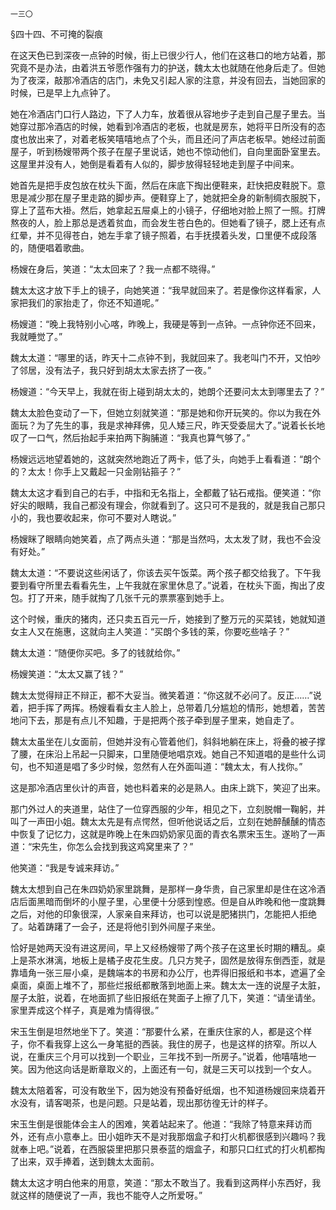     一三〇 

   §四十四、不可掩的裂痕

   在这天色已到深夜一点钟的时候，街上已很少行人，他们在这巷口的地方站着，那究竟不是办法，由着洪五爷愿作强有力的护送，魏太太也就随在他身后走了。但她为了夜深，敲那冷酒店的店门，未免又引起人家的注意，并没有回去，当她回家的时候，已是早上九点钟了。

   她在冷酒店门口行人路边，下了人力车，放着很从容地步子走到自己屋子里去。当她穿过那冷酒店的时候，她看到冷酒店的老板，也就是房东，她将平日所没有的态度也放出来了，对着老板笑嘻嘻地点了个头，而且还问了声店老板早。她经过前面屋子，听到杨嫂带两个孩子在屋子里说话，她也不惊动他们，自向里面卧室里去。这屋里并没有人，她倒是看着有人似的，脚步放得轻轻地走到屋子中间来。

   她首先是把手皮包放在枕头下面，然后在床底下掏出便鞋来，赶快把皮鞋脱下。意思是减少那在屋子里走路的脚步声。便鞋穿上了，她就把全身的新制绸衣服脱下，穿上了蓝布大褂。然后，她拿起五屉桌上的小镜子，仔细地对脸上照了一照。打牌熬夜的人，脸上那总是透着贫血，而会发生苍白色的。但她看了镜子，腮上还有点红晕，并不见得苍白，她左手拿了镜子照着，右手抚摸着头发，口里便不成段落的，随便唱着歌曲。

   杨嫂在身后，笑道：“太太回来了？我一点都不晓得。”

   魏太太这才放下手上的镜子，向她笑道：“我早就回来了。若是像你这样看家，人家把我们的家抬走了，你还不知道呢。”

   杨嫂道：“晚上我特别小心喀，昨晚上，我硬是等到一点钟。一点钟你还不回来，我就睡觉了。”

   魏太太道：“哪里的话，昨天十二点钟不到，我就回来了。我老叫门不开，又怕吵了邻居，没有法子，我只好到胡太太家去挤了一夜。”

   杨嫂道：“今天早上，我就在街上碰到胡太太的，她朗个还要问太太到哪里去了？”

   魏太太脸色变动了一下，但她立刻就笑道：“那是她和你开玩笑的。你以为我在外面玩？为了先生的事，我是求神拜佛，见人矮三尺，昨天受委屈大了。”说着长长地叹了一口气，然后抬起手来拍两下胸脯道：“我真也算气够了。”

   杨嫂远远地望着她的，这就突然地跑近了两卡，低了头，向她手上看看道：“朗个的？太太！你手上又戴起一只金刚钻箍子？”

   魏太太这才看到自己的右手，中指和无名指上，全都戴了钻石戒指。便笑道：“你好尖的眼睛，我自己都没有理会，你就看到了。这只可不是我的，就是我自己那只小的，我也要收起来，你可不要对人瞎说。”

   杨嫂眯了眼睛向她笑着，点了两点头道：“那是当然吗，太太发了财，我也不会没有好处。”

   魏太太道：“不要说这些闲话了，你该去买午饭菜。两个孩子都交给我了。下午我要到看守所里去看看先生，上午我就在家里休息了。”说着，在枕头下面，掏出了皮包。打了开来，随手就掏了几张千元的票票塞到她手上。

   这个时候，重庆的猪肉，还只卖五百元一斤，她接到了整万元的买菜钱，她就知道女主人又在施惠，这就向主人笑道：“买朗个多钱的莱，你要吃些啥子？”

   魏太太道：“随便你买吧。多了的钱就给你。”

   杨嫂笑道：“太太又赢了钱？”

   魏太太觉得辩正不辩正，都不大妥当。微笑着道：“你这就不必问了。反正……”说着，把手挥了两挥。杨嫂看看女主人脸上，总带着几分尴尬的情形，她想着，苦苦地问下去，那是有点儿不知趣，于是把两个孩子牵到屋子里来，她自走了。

   魏太太虽坐在儿女面前，但她并没有心管着他们，斜斜地躺在床上，将叠的被子撑了腰，在床沿上吊起一只脚来，口里随便地唱京戏。她自己不知道唱的是些什么词句，也不知道是唱了多少时候，忽然有人在外面叫道：“魏太太，有人找你。”

   这是那冷酒店里伙计的声音，她也料着来的必是熟人。由床上跳下，笑迎了出来。

   那门外过人的夹道里，站住了一位穿西服的少年，相见之下，立刻脱帽一鞠躬，并叫了一声田小姐。魏太太先是有点愕然，但听他说话之后，立刻在她醉醺醺的情态中恢复了记忆力，这就是昨晚上在朱四奶奶家见面的青衣名票宋玉生。遂哟了一声道：“宋先生，你怎么会找到我这鸡窝里来了？”

   他笑道：“我是专诚来拜访。”

   魏太太想到自己在朱四奶奶家里跳舞，是那样一身华贵，自己家里却是住在这冷酒店后面黑暗而倒坏的小屋子里，心里便十分感到惶惑。但是自从昨晚和他一度跳舞之后，对他的印象很深，人家亲自来拜访，也可以说是肥猪拱门，怎能把人拒绝了。站着踌躇了一会子，还是将他引到外间屋子来坐。

   恰好是她两天没有进这房间，早上又经杨嫂带了两个孩子在这里长时期的糟乱。桌上是茶水淋漓，地板上是橘子皮花生皮。几只方凳子，固然是放得东倒西歪，就是靠墙角一张三屉小桌，是魏端本的书房和办公厅，也弄得旧报纸和书本，遮遍了全桌面，桌面上堆不了，那些烂报纸都散落到地面上来。魏太太一连的说屋子太脏，屋子太脏，说着，在地面抓了些旧报纸在凳面子上擦了几下，笑道：“请坐请坐。家里弄成这个样子，真是难为情得很。”

   宋玉生倒是坦然地坐下了。笑道：“那要什么紧，在重庆住家的人，都是这个样子，你不看我穿上这么一身笔挺的西装。我住的房子，也是这样的挤窄。所以人说，在重庆三个月可以找到一个职业，三年找不到一所房子。”说着，他嘻嘻地一笑。因为他这向话是断章取义的，上面还有一句，就是三天可以找到一个女人。

   魏太太陪着客，可没有敢坐下，因为她没有预备好纸烟，也不知道杨嫂回来烧着开水没有，请客喝茶，也是问题。只是站着，现出那彷徨无计的样子。

   宋玉生倒是很能体会主人的困难，笑着站起来了。他道：“我除了特意来拜访而外，还有点小意奉上。田小姐昨天不是对我那烟盒子和打火机都很感到兴趣吗？我就奉上吧。”说着，在西服袋里把那只景泰蓝的烟盒子，和那只口红式的打火机都掏了出来，双手捧着，送到魏太太面前。

   魏太太这才明白他来的用意，笑道：“那太不敢当了。我看到这两样小东西好，我就这样的随便说了一声，我也不能夺人之所爱呀。”

